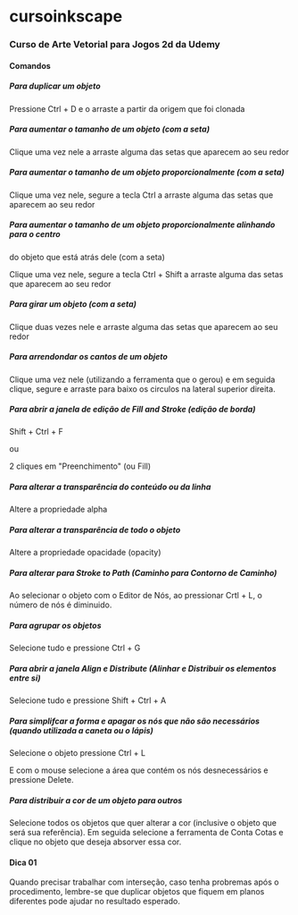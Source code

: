 # cursoinkscape

### Curso de Arte Vetorial para Jogos 2d da Udemy

#### Comandos

##### Para duplicar um objeto

Pressione Ctrl + D e o arraste a partir da origem que foi clonada

##### Para aumentar o tamanho de um objeto (com a seta)

Clique uma vez nele a arraste alguma das setas que aparecem  ao seu redor

##### Para aumentar o tamanho de um objeto proporcionalmente (com a seta)

Clique uma vez nele, segure a tecla Ctrl a arraste alguma das setas que aparecem
ao seu redor

##### Para aumentar o tamanho de um objeto proporcionalmente alinhando para o centro 
do objeto que está atrás dele (com a seta)

Clique uma vez nele, segure a tecla Ctrl + Shift a arraste alguma das setas que aparecem
 ao seu redor

##### Para girar um objeto (com a seta)

Clique duas vezes nele e arraste alguma das setas que aparecem ao seu redor

##### Para arrendondar os cantos de um objeto

Clique uma vez nele (utilizando a ferramenta que o gerou) e em seguida clique, segure e
arraste para baixo os circulos na lateral superior direita.

##### Para abrir a janela de edição de Fill and Stroke (edição de borda)

Shift + Ctrl + F 

ou 

2 cliques em "Preenchimento" (ou Fill)

##### Para alterar a transparência do conteúdo ou da linha

Altere a propriedade alpha

##### Para alterar a transparência de todo o objeto

Altere a propriedade opacidade (opacity)

##### Para alterar para Stroke to Path (Caminho para Contorno de Caminho)

Ao selecionar o objeto com o Editor de Nós, ao pressionar Crtl + L,
o número de nós é diminuido.

##### Para agrupar os objetos

Selecione tudo e pressione Ctrl + G

##### Para abrir a janela Align e Distribute (Alinhar e Distribuir os elementos entre si)

Selecione tudo e pressione Shift + Ctrl + A

##### Para simplifcar a forma e apagar os nós que não são necessários (quando utilizada a caneta ou o lápis)

Selecione o objeto pressione Ctrl + L

E com o mouse selecione a área que contém os nós desnecessários e pressione Delete.

##### Para distribuir a cor de um objeto para outros

Selecione todos os objetos que quer alterar a cor (inclusive o objeto que será sua referência). Em seguida
selecione a ferramenta de Conta Cotas e clique no objeto que deseja absorver essa cor.


#### Dica 01

Quando precisar trabalhar com interseção, caso tenha probremas após o procedimento, lembre-se que
duplicar objetos que fiquem em planos diferentes pode ajudar no resultado esperado.